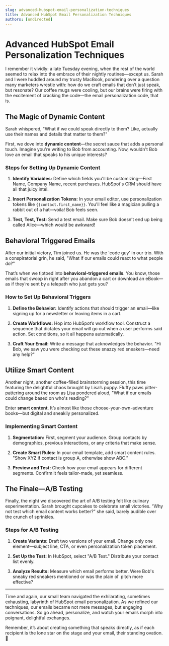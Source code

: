 ```yaml
---
slug: advanced-hubspot-email-personalization-techniques
title: Advanced HubSpot Email Personalization Techniques
authors: [undirected]
---
```


# Advanced HubSpot Email Personalization Techniques

I remember it vividly: a late Tuesday evening, when the rest of the world seemed to relax into the embrace of their nightly routines—except us. Sarah and I were huddled around my trusty MacBook, pondering over a question many marketers wrestle with: how do we craft emails that don’t just speak, but resonate? Our coffee mugs were cooling, but our brains were firing with the excitement of cracking the code—the email personalization code, that is.

## The Magic of Dynamic Content

Sarah whispered, "What if we could speak directly to them? Like, actually use their names and details that matter to them?"

First, we dove into **dynamic content**—the secret sauce that adds a personal touch. Imagine you're writing to Bob from accounting. Now, wouldn't Bob love an email that speaks to his unique interests? 

### Steps for Setting Up Dynamic Content

1. **Identify Variables:**
   Define which fields you'll be customizing—First Name, Company Name, recent purchases. HubSpot's CRM should have all that juicy intel.
   
2. **Insert Personalization Tokens:**
   In your email editor, use personalization tokens like `{{contact.first_name}}`. You'll feel like a magician pulling a rabbit out of a hat—voila! Bob feels seen.

3. **Test, Test, Test:**
   Send a test email. Make sure Bob doesn’t end up being called Alice—which would be awkward!

## Behavioral Triggered Emails

After our initial victory, Tim joined us. He was the 'code guy' in our trio. With a conspiratorial grin, he said, "What if our emails could react to what people do?"

That’s when we tiptoed into **behavioral-triggered emails**. You know, those emails that swoop in right after you abandon a cart or download an eBook—as if they’re sent by a telepath who just gets you?

### How to Set Up Behavioral Triggers

1. **Define the Behavior:**
   Identify actions that should trigger an email—like signing up for a newsletter or leaving items in a cart.
   
2. **Create Workflows:**
   Hop into HubSpot’s workflow tool. Construct a sequence that dictates your email will go out when a user performs said action. Set conditions, so it all happens automatically.

3. **Craft Your Email:**
   Write a message that acknowledges the behavior. "Hi Bob, we saw you were checking out these snazzy red sneakers—need any help?"

## Utilize Smart Content 

Another night, another coffee-filled brainstorming session, this time featuring the delightful chaos brought by Lisa’s puppy. Fluffy paws pitter-pattering around the room as Lisa pondered aloud, "What if our emails could change based on who's reading?"

Enter **smart content**. It’s almost like those choose-your-own-adventure books—but digital and sneakily personalized.

### Implementing Smart Content

1. **Segmentation:**
   First, segment your audience. Group contacts by demographics, previous interactions, or any criteria that make sense.

2. **Create Smart Rules:**
   In your email template, add smart content rules. "Show XYZ if contact is group A, otherwise show ABC."

3. **Preview and Test:**
   Check how your email appears for different segments. Confirm it feels tailor-made, yet seamless.

## The Finale—A/B Testing

Finally, the night we discovered the art of A/B testing felt like culinary experimentation. Sarah brought cupcakes to celebrate small victories. “Why not test which email content works better?” she said, barely audible over the crunch of sprinkles.

### Steps for A/B Testing

1. **Create Variants:**
   Draft two versions of your email. Change only one element—subject line, CTA, or even personalization token placement.

2. **Set Up the Test:**
   In HubSpot, select "A/B Test." Distribute your contact list evenly.

3. **Analyze Results:**
   Measure which email performs better. Were Bob's sneaky red sneakers mentioned or was the plain ol' pitch more effective?

---

Time and again, our small team navigated the exhilarating, sometimes exhausting, labyrinth of HubSpot email personalization. As we refined our techniques, our emails became not mere messages, but engaging conversations. So go ahead, personalize, and watch your emails morph into poignant, delightful exchanges. 

Remember, it’s about creating something that speaks directly, as if each recipient is the lone star on the stage and your email, their standing ovation. 🌟